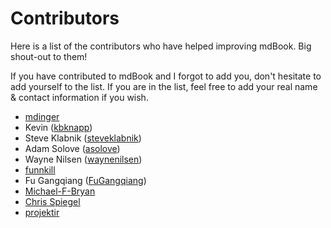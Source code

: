 # Contributors

Here is a list of the contributors who have helped improving mdBook. Big shout-out to them!

If you have contributed to mdBook and I forgot to add you, don't hesitate to add yourself to the list. If you are in the list, feel free to add your real name & contact information if you wish.

- [mdinger](https://github.com/mdinger)
- Kevin ([kbknapp](https://github.com/kbknapp))
- Steve Klabnik ([steveklabnik](https://github.com/steveklabnik))
- Adam Solove ([asolove](https://github.com/asolove))
- Wayne Nilsen ([waynenilsen](https://github.com/waynenilsen))
- [funnkill](https://github.com/funkill)
- Fu Gangqiang ([FuGangqiang](https://github.com/FuGangqiang))
- [Michael-F-Bryan](https://github.com/Michael-F-Bryan)
- [Chris Spiegel](https://github.com/cspiegel)
- [projektir](https://github.com/projektir)
